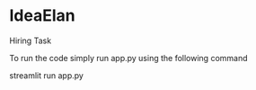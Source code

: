 # IdeaElan
Hiring Task

To run the code simply run app.py using the following command

streamlit run app.py
